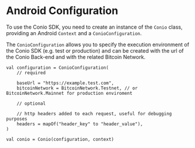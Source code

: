 # Android Configuration

To use the Conio SDK, you need to create an instance of the `Conio` class, providing an Android `Context` and a  `ConioConfiguration`.

The `ConioConfiguration` allows you to specify the execution environment of the Conio SDK (e.g. test or production) and can be created with the url of the Conio Back-end and with the related Bitcoin Network.

```
val configuration = ConioConfiguration(
	// required

	baseUrl = "https://example.test.com",
	bitcoinNetwork = BitcoinNetwork.Testnet, // or BitcoinNetwork.Mainnet for production enviroment

	// optional

	// http headers added to each request, useful for debugging purposes
	headers = mapOf("header_key" to "header_value"),
)

val conio = Conio(configuration, context)
```